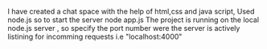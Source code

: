 I have created a chat space with the help of html,css and java script,
Used node.js so to start the server node app.js 
The project is running on the local node.js server , 
so specify the port number were the server is actively listining for incomming requests i.e "localhost:4000" 
